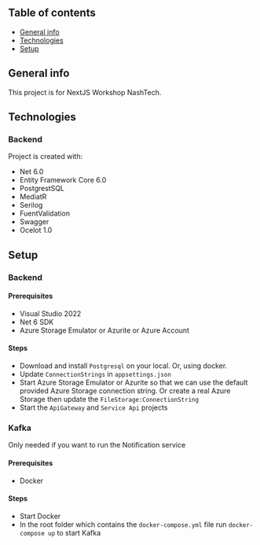 ## Table of contents
* [General info](#general-info)
* [Technologies](#technologies)
* [Setup](#setup)

## General info
This project is for NextJS Workshop NashTech.
	
## Technologies
### Backend
Project is created with:
* Net 6.0
* Entity Framework Core 6.0
* PostgrestSQL
* MediatR
* Serilog
* FuentValidation
* Swagger
* Ocelot 1.0
	
## Setup
### Backend
#### Prerequisites
- Visual Studio 2022
- Net 6 SDK
- Azure Storage Emulator or Azurite or Azure Account

#### Steps
- Download and install `Postgresql` on your local. Or, using docker.
- Update `ConnectionStrings` in `appsettings.json`
- Start Azure Storage Emulator or Azurite so that we can use the default provided Azure Storage connection string. Or create a real Azure Storage then update the `FileStorage:ConnectionString`
- Start the `ApiGateway` and `Service Api` projects

### Kafka
Only needed if you want to run the Notification service

#### Prerequisites
- Docker

#### Steps
- Start Docker
- In the root folder which contains the `docker-compose.yml` file run `docker-compose up` to start Kafka
